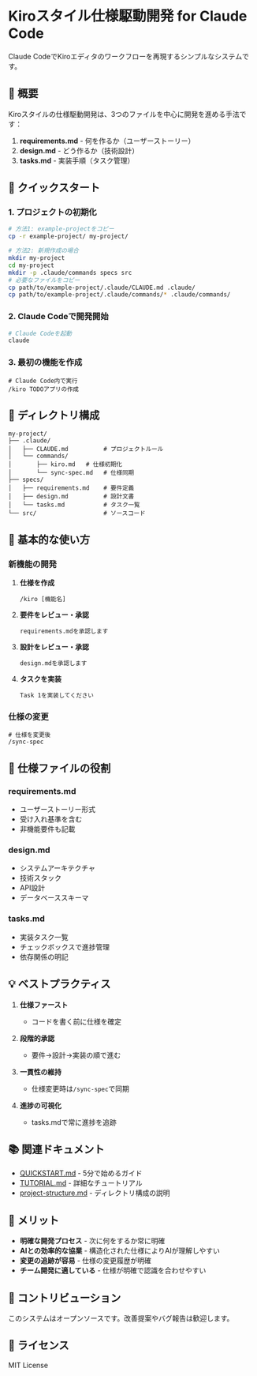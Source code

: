 # Kiroスタイル仕様駆動開発 for Claude Code

Claude CodeでKiroエディタのワークフローを再現するシンプルなシステムです。

## 🎯 概要

Kiroスタイルの仕様駆動開発は、3つのファイルを中心に開発を進める手法です：

1. **requirements.md** - 何を作るか（ユーザーストーリー）
2. **design.md** - どう作るか（技術設計）
3. **tasks.md** - 実装手順（タスク管理）

## 🚀 クイックスタート

### 1. プロジェクトの初期化

```bash
# 方法1: example-projectをコピー
cp -r example-project/ my-project/

# 方法2: 新規作成の場合
mkdir my-project
cd my-project
mkdir -p .claude/commands specs src
# 必要なファイルをコピー
cp path/to/example-project/.claude/CLAUDE.md .claude/
cp path/to/example-project/.claude/commands/* .claude/commands/
```

### 2. Claude Codeで開発開始

```bash
# Claude Codeを起動
claude
```

### 3. 最初の機能を作成

```
# Claude Code内で実行
/kiro TODOアプリの作成
```

## 📁 ディレクトリ構成

```
my-project/
├── .claude/
│   ├── CLAUDE.md          # プロジェクトルール
│   └── commands/
│       ├── kiro.md   # 仕様初期化
│       └── sync-spec.md   # 仕様同期
├── specs/
│   ├── requirements.md    # 要件定義
│   ├── design.md          # 設計文書
│   └── tasks.md           # タスク一覧
└── src/                   # ソースコード
```

## 🔧 基本的な使い方

### 新機能の開発

1. **仕様を作成**
   ```
   /kiro [機能名]
   ```

2. **要件をレビュー・承認**
   ```
   requirements.mdを承認します
   ```

3. **設計をレビュー・承認**
   ```
   design.mdを承認します
   ```

4. **タスクを実装**
   ```
   Task 1を実装してください
   ```

### 仕様の変更

```
# 仕様を変更後
/sync-spec
```

## 📝 仕様ファイルの役割

### requirements.md
- ユーザーストーリー形式
- 受け入れ基準を含む
- 非機能要件も記載

### design.md
- システムアーキテクチャ
- 技術スタック
- API設計
- データベーススキーマ

### tasks.md
- 実装タスク一覧
- チェックボックスで進捗管理
- 依存関係の明記

## 💡 ベストプラクティス

1. **仕様ファースト**
   - コードを書く前に仕様を確定

2. **段階的承認**
   - 要件→設計→実装の順で進む

3. **一貫性の維持**
   - 仕様変更時は`/sync-spec`で同期

4. **進捗の可視化**
   - tasks.mdで常に進捗を追跡

## 📚 関連ドキュメント

- [QUICKSTART.md](QUICKSTART.md) - 5分で始めるガイド
- [TUTORIAL.md](TUTORIAL.md) - 詳細なチュートリアル
- [project-structure.md](project-structure.md) - ディレクトリ構成の説明

## 🎉 メリット

- **明確な開発プロセス** - 次に何をするか常に明確
- **AIとの効率的な協業** - 構造化された仕様によりAIが理解しやすい
- **変更の追跡が容易** - 仕様の変更履歴が明確
- **チーム開発に適している** - 仕様が明確で認識を合わせやすい

## 🤝 コントリビューション

このシステムはオープンソースです。改善提案やバグ報告は歓迎します。

## 📝 ライセンス

MIT License
